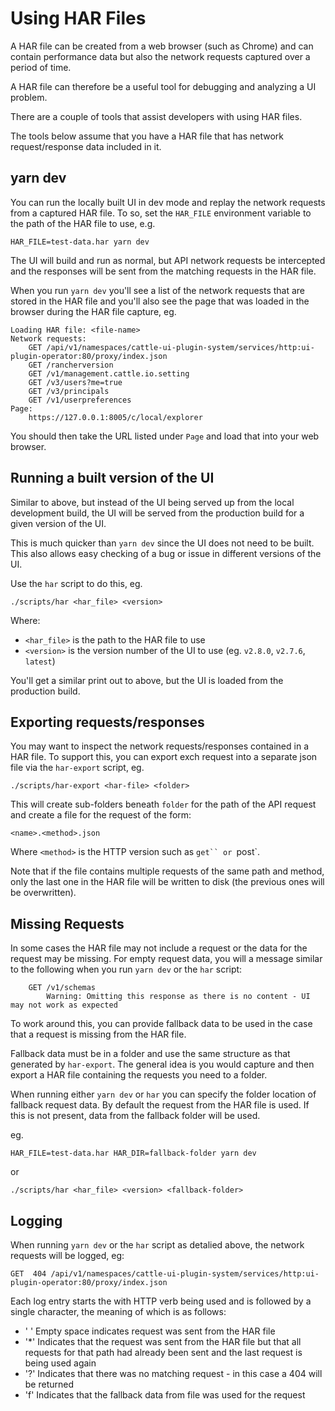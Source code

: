 # Using HAR Files

A HAR file can be created from a web browser (such as Chrome) and can contain performance data but also the network requests captured over a period of time.

A HAR file can therefore be a useful tool for debugging and analyzing a UI problem.

There are a couple of tools that assist developers with using HAR files.

The tools below assume that you have a HAR file that has network request/response data included in it.

## yarn dev

You can run the locally built UI in dev mode and replay the network requests from a captured HAR file. To so, set the `HAR_FILE` environment variable to the path of the HAR file to use, e.g.

```
HAR_FILE=test-data.har yarn dev
```

The UI will build and run as normal, but API network requests be intercepted and the responses will be sent from the matching requests in the HAR file.

When you run `yarn dev` you'll see a list of the network requests that are stored in the HAR file and you'll also see the page that was loaded in the browser during the HAR file capture, eg.

```
Loading HAR file: <file-name>
Network requests:
    GET /api/v1/namespaces/cattle-ui-plugin-system/services/http:ui-plugin-operator:80/proxy/index.json
    GET /rancherversion
    GET /v1/management.cattle.io.setting
    GET /v3/users?me=true
    GET /v3/principals
    GET /v1/userpreferences
Page:
    https://127.0.0.1:8005/c/local/explorer
``````

You should then take the URL listed under `Page` and load that into your web browser.

## Running a built version of the UI

Similar to above, but instead of the UI being served up from the local development build, the UI will be served from the production build for a given version of the UI.

This is much quicker than `yarn dev` since the UI does not need to be built. This also allows easy checking of a bug or issue in different versions of the UI.

Use the `har` script to do this, eg.

```
./scripts/har <har_file> <version>
```

Where:

- `<har_file>` is the path to the HAR file to use
- `<version>` is the version number of the UI to use (eg. `v2.8.0`, `v2.7.6`, `latest`)

You'll get a similar print out to above, but the UI is loaded from the production build.

## Exporting requests/responses

You may want to inspect the network requests/responses contained in a HAR file. To support this, you can export exch request into a separate json file via the `har-export` script, eg.

```
./scripts/har-export <har-file> <folder>
```

This will create sub-folders beneath `folder` for the path of the API request and create a file for the request of the form:

```<name>.<method>.json```

Where `<method>` is the HTTP version such as `get`` or `post`.

Note that if the file contains multiple requests of the same path and method, only the last one in the HAR file will be written to disk (the previous ones will be overwritten).

## Missing Requests

In some cases the HAR file may not include a request or the data for the request may be missing. For empty request data, you will a message similar to the following when you run `yarn dev` or the `har` script:

```
    GET /v1/schemas
        Warning: Omitting this response as there is no content - UI may not work as expected
```

To work around this, you can provide fallback data to be used in the case that a request is missing from the HAR file.

Fallback data must be in a folder and use the same structure as that generated by `har-export`. The general idea is you would capture and then export a HAR file containing the requests you need to a folder.

When running either `yarn dev` or `har` you can specify the folder location of fallback request data. By default the request from the HAR file is used. If this is not present, data from the fallback folder will be used.

eg.

```
HAR_FILE=test-data.har HAR_DIR=fallback-folder yarn dev
```

or

```
./scripts/har <har_file> <version> <fallback-folder>
```

## Logging

When running `yarn dev` or the `har` script as detalied above, the network requests will be logged, eg:

```
GET  404 /api/v1/namespaces/cattle-ui-plugin-system/services/http:ui-plugin-operator:80/proxy/index.json
``````

Each log entry starts the with HTTP verb being used and is followed by a single character, the meaning of which is as follows:

- ' ' Empty space indicates request was sent from the HAR file
- '*' Indicates that the request was sent from the HAR file but that all requests for that path had already been sent and the last request is being used again
- '?' Indicates that there was no matching request - in this case a 404 will be returned
- 'f' Indicates that the fallback data from file was used for the request
